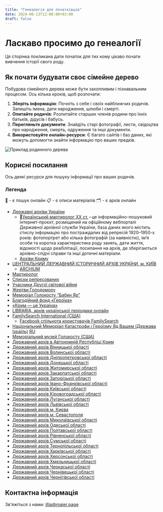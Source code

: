 ```yaml
---
title: "Генеалогія для початківців"
date: 2024-06-13T12:00:00+03:00
draft: false
---
```


# Ласкаво просимо до генеалогії

Ця сторінка покликана дати початок для тих кому цікаво почати вивчення історії свого роду.

## Як почати будувати своє сімейне дерево

Побудова сімейного дерева може бути захопливим і пізнавальним процесом. Ось кілька кроків, щоб розпочати:

1. **Зберіть інформацію**: Почніть з себе і своїх найближчих родичів. Запишіть імена, дати народження, шлюби і смерті.
2. **Опитайте родичів**: Розпитайте старших членів родини про їхніх батьків, дідусів і бабусь.
3. **Перегляньте документи**: Знайдіть старі фотографії, листи, свідоцтва про народження, смерть, одруження та інші документи.
4. **Використовуйте онлайн-ресурси**: Є багато сайтів і баз даних, які можуть допомогти знайти інформацію про ваших предків.

![Приклад родинного дерева](images/family-tree-example-filled.jpg)

## Корисні посилання

Ось деякі ресурси для пошуку інформації про ваших родичів.

### Легенда

🔎 - є пошук онлайн
📋 - є описи матеріалів
🗂️ - є архів онлайн


- [Державні архіви України](https://archives.gov.ua)
  - 🔎[Український мартиролог ХХ cт.](https://archives.gov.ua/um.php) – це інформаційно-пошуковий інтернет-проєкт, розміщений на офіційному вебпорталі Державної архівної служби України, база даних якого містить стислу інформацію про постраждалих від репресій 1920–1950-х років: фотопортрет або кілька фотографій (за наявністю), ім’я особи та коротка характеристика роду занять, дати життя, відомості щодо реабілітації, посилання на архів, де зберігаються архівно-слідчі справи та інші дотичні матеріали.
  - [Архіви Криму](https://archives.gov.ua/ua/архіви-криму/)
- [ЦЕНТРАЛЬНИЙ ДЕРЖАВНИЙ ІСТОРИЧНИЙ АРХІВ УКРАЇНИ, м. КИЇВ](https://cdiak.archives.gov.ua)
  - [ARCHIUM](https://archium.cdiak.archives.gov.ua)
- [Мартиролог](https://martirolog.org.ua)
- [Списки репресованих](https://dissidenten.eu)
- [Учасники Другої світової війни](https://memorybook.org.ua)
- [Жертви Голодомору](https://holodomor.org.ua)
- [Меморіал Голокосту “Бабин Яр”](https://babynyar.org/ua/archive)
- [Благодійний фонд «Героїка»](http://www.db.geroika.org.ua/ua/home.html)
- [«Крим — це Україна»](https://crimea-is-ukraine.org/)
- [LIBRARIA, архів української періодики онлайн](https://libraria.ua)
- [FamilySearch International (США)](https://www.familysearch.org/uk/)
  - [Facebook спільнота користувачів FamilySearch](https://www.facebook.com/groups/familysearchukr/posts/389315109276693/__tn__=-UK-R)
- [Національний Меморіал Катастрофи і Героїзму Яд Вашем (Держава Ізраїль)](https://www.yadvashem.org/collections.html) [RU](https://www.yadvashem.org/ru/collections.html)
- [Меморіальний музей Голокосту (США)](http://ushmm.org/ukrainearchive)
- [Державний архів в Автономній Республіці Крим](https://db.archives.gov.ua/metric-books/?arch_id=11)
- [Державний архів Вінницької області](http://davio.gov.ua/)
- [Державний архів Волинської області](http://volyn.archives.gov.ua/)
- [Державний архів Дніпропетровської області](http://dp.archives.gov.ua/)
- [Державний архів Донецької області](http://dn.archives.gov.ua/)
- [Державний архів Житомирської області](http://zhytomyr.archives.gov.ua/)
- [Державний архів Закарпатської області](https://dazo.gov.ua/)
- [Державний архів Запорізької області](http://www.archivzp.gov.ua/)
- [Державний архів Івано-Франківської області](http://if.archives.gov.ua/)
- [Державний архів Київської області](http://dako.gov.ua/)
- [Державний архів Кіровоградської області](http://dakiro.kr-admin.gov.ua/)
- [Державний архів Луганської області](http://lg.archives.gov.ua/)
- [Державний архів Львівської області](http://archivelviv.gov.ua/)
- [Державний архів м. Києва](http://archive.kyivcity.gov.ua/)
- [Державний архів м. Севастополя](https://tsdea.archives.gov.ua/metric-books/?arch_id=37)
- [Державний архів Миколаївської області](http://mk.archives.gov.ua/)
- [Державний архів Одеської області](https://archive.od.gov.ua/)
- [Державний архів Полтавської області](http://poltava.archives.gov.ua/)
- [Державний архів Рівненської області](http://rv.archives.gov.ua/)
- [Державний архів Сумської області](https://daso.archives.gov.ua/)
- [Державний архів Тернопільської області](https://te.archives.gov.ua/)
- [Державний архів Харківської області](http://archives.kh.gov.ua/)
- [Державний архів Херсонської області](http://kherson.archives.gov.ua/)
- [Державний архів Хмельницької області](http://dahmo.gov.ua/)
- [Державний архів Черкаської області](http://ck.archives.gov.ua/)
- [Державний архів Чернівецької області](http://cv.archives.gov.ua/)
- [Державний архів Чернігівської області](http://cn.archives.gov.ua/)

## Контактна інформація

Зв'яжіться з нами: illia@maier.page
